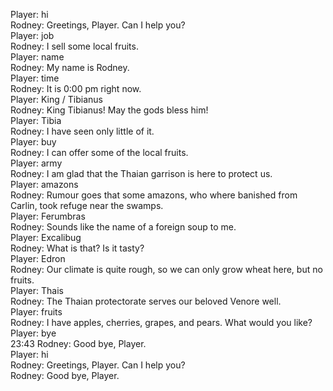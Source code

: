 Player: hi  
Rodney: Greetings, Player. Can I help you?  
Player: job  
Rodney: I sell some local fruits.  
Player: name  
Rodney: My name is Rodney.  
Player: time  
Rodney: It is 0:00 pm right now.  
Player: King / Tibianus  
Rodney: King Tibianus! May the gods bless him!  
Player: Tibia  
Rodney: I have seen only little of it.  
Player: buy  
Rodney: I can offer some of the local fruits.  
Player: army  
Rodney: I am glad that the Thaian garrison is here to protect us.  
Player: amazons  
Rodney: Rumour goes that some amazons, who where banished from Carlin, took refuge near the swamps.  
Player: Ferumbras  
Rodney: Sounds like the name of a foreign soup to me.  
Player: Excalibug  
Rodney: What is that? Is it tasty?  
Player: Edron  
Rodney: Our climate is quite rough, so we can only grow wheat here, but no fruits.  
Player: Thais  
Rodney: The Thaian protectorate serves our beloved Venore well.  
Player: fruits  
Rodney: I have apples, cherries, grapes, and pears. What would you like?  
Player: bye  
23:43 Rodney: Good bye, Player.  
Player: hi  
Rodney: Greetings, Player. Can I help you?  
Rodney: Good bye, Player.  

